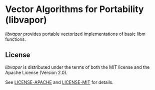 Vector Algorithms for Portability (libvapor)
============================================

*libvapor* provides portable vectorized implementations of basic libm functions.

## License
*libvapor* is distributed under the terms of both the MIT license and the Apache License (Version 2.0).

See [LICENSE-APACHE](LICENSE-APACHE) and [LICENSE-MIT](LICENSE-MIT) for details.
